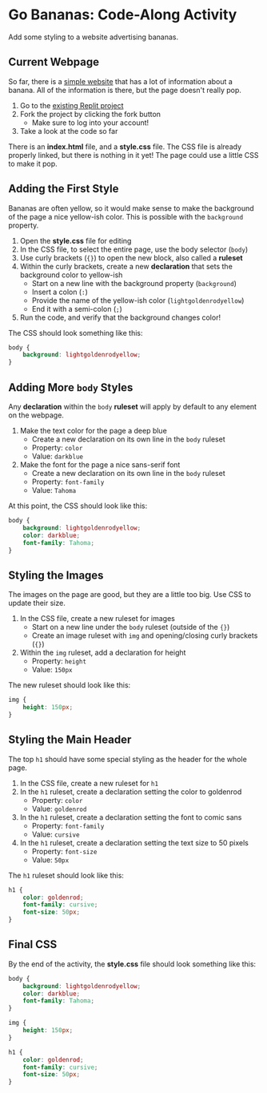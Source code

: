 # Go Bananas: Code-Along Activity
Add some styling to a website advertising bananas.

## Current Webpage
So far, there is a [simple website](https://Bananas.hylandoutreach.repl.co) that has a lot of information about a banana. All of the information is there, but the page doesn't really pop.

1. Go to the [existing Replit project](https://replit.com/@HylandOutreach/Bananas#index.html)
1. Fork the project by clicking the fork button
    - Make sure to log into your account!
1. Take a look at the code so far

There is an **index.html** file, and a **style.css** file. The CSS file is already properly linked, but there is nothing in it yet! The page could use a little CSS to make it pop.

## Adding the First Style
Bananas are often yellow, so it would make sense to make the background of the page a nice yellow-ish color. This is possible with the `background` property.

1. Open the **style.css** file for editing
1. In the CSS file, to select the entire page, use the body selector (`body`)
1. Use curly brackets (`{}`) to open the new block, also called a **ruleset**
1. Within the curly brackets, create a new **declaration** that sets the background color to yellow-ish
    - Start on a new line with the background property (`background`)
    - Insert a colon (`:`)
    - Provide the name of the yellow-ish color (`lightgoldenrodyellow`)
    - End it with a semi-colon (`;`)
1. Run the code, and verify that the background changes color!

The CSS should look something like this:

```css
body {
    background: lightgoldenrodyellow;
}
```

## Adding More `body` Styles
Any **declaration** within the `body` **ruleset** will apply by default to any element on the webpage.

1. Make the text color for the page a deep blue
	- Create a new declaration on its own line in the `body` ruleset
	- Property: `color`
	- Value: `darkblue`
1. Make the font for the page a nice sans-serif font
	- Create a new declaration on its own line in the `body` ruleset
	- Property: `font-family`
	- Value: `Tahoma`

At this point, the CSS should look like this:

```css
body {
    background: lightgoldenrodyellow;
    color: darkblue;
    font-family: Tahoma;
}
```

## Styling the Images
The images on the page are good, but they are a little too big. Use CSS to update their size.

1. In the CSS file, create a new ruleset for images
	- Start on a new line under the `body` ruleset (outside of the `{}`)
	- Create an image ruleset with `img` and opening/closing curly brackets (`{}`)
1. Within the `img` ruleset, add a declaration for height
	- Property: `height`
	- Value: `150px`

The new ruleset should look like this:

```css
img {
    height: 150px;
}
```

## Styling the Main Header
The top `h1` should have some special styling as the header for the whole page.

1. In the CSS file, create a new ruleset for `h1`
1. In the `h1` ruleset, create a declaration setting the color to goldenrod
	- Property: `color`
	- Value: `goldenrod`
1. In the `h1` ruleset, create a declaration setting the font to comic sans
	- Property: `font-family`
	- Value: `cursive`
1. In the `h1` ruleset, create a declaration setting the text size to 50 pixels
	- Property: `font-size`
	- Value: `50px`

The `h1` ruleset should look like this:

```css
h1 {
    color: goldenrod;
    font-family: cursive;
    font-size: 50px;
}
```

## Final CSS
By the end of the activity, the **style.css** file should look something like this:

```css
body {
    background: lightgoldenrodyellow;
    color: darkblue;
    font-family: Tahoma;
}

img {
    height: 150px;
}

h1 {
    color: goldenrod;
    font-family: cursive;
    font-size: 50px;
}
```